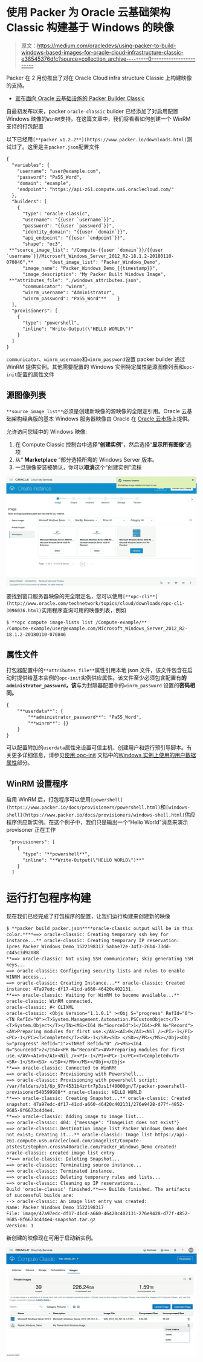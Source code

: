 # 使用 Packer 为 Oracle 云基础架构 Classic 构建基于 Windows 的映像

> 原文：<https://medium.com/oracledevs/using-packer-to-build-windows-based-images-for-oracle-cloud-infrastructure-classic-e38545376dfc?source=collection_archive---------0----------------------->

Packer 在 2 月份推出了对在 Oracle Cloud infra structure Classic 上构建映像的支持。

*   [宣布面向 Oracle 云基础设施的 Packer Builder Classic](https://blogs.oracle.com/developers/announcing-packer-builder-for-oracle-cloud-infrastructure-classic)

自最初发布以来，packer `oracle-classic` builder 已经添加了对启用配置 Windows 映像的`WinRM`支持。在这篇文章中，我们将看看如何创建一个 WinRM 支持的打包配置

以下已经用`[**packer v1.2.2**](https://www.packer.io/downloads.html)`测试过了。这里是主`packer.json`配置文件

```
{
  "variables": {
    "username": "user@example.com",
    "password": "Pa55_Word",
    "domain": "example",
    "endpoint": "https://api-z61.compute.us6.oraclecloud.com/"
  },
  "builders": [
    {
      "type": "oracle-classic",
      "username": "{{user `username`}}",
      "password": "{{user `password`}}",
      "identity_domain": "{{user `domain`}}",
      "api_endpoint": "{{user `endpoint`}}",
      "shape": "oc3",
 **"source_image_list": "/Compute-{{user `domain`}}/{{user `username`}}/Microsoft_Windows_Server_2012_R2-18.1.2-20180110-070846",**      "dest_image_list": "Packer_Windows_Demo",
      "image_name": "Packer_Windows_Demo_{{timestamp}}",
      "image_description": "My Packer Built Windows Image",
 **"attributes_file": "./windows_attributes.json",
      "communicator": "winrm",
      "winrm_username": "Administrator",
      "winrm_password": "Pa55_Word"**    }
  ],
  "provisioners": [
    {
      "type": "powershell",
      "inline": "Write-Output(\"HELLO WORLD\")"
    }
  ]
}
```

`communicator`、`winrm_username`和`winrm_password`设置 packer builder 通过 WinRM 提供实例。其他需要配置的 Windows 实例特定属性是源图像列表和`opc-init`配置的属性文件

## 源图像列表

`**source_image_list**`必须是创建新映像的源映像的全限定引用。Oracle 云基础架构经典版的基本 Windows 服务器映像由 Oracle 在 [Oracle 云市场](https://cloud.oralce.com/marketplace)上提供。

允许访问您域中的 Windows 映像:

1.  在 Compute Classic 控制台中选择“**创建实例**”，然后选择“**显示所有图像**”选项
2.  从“ **Marketplace** ”部分选择所需的 Windows Server 版本。
3.  一旦镜像安装被确认，你可以**取消**这个“创建实例”流程

![](img/46fa2e9f4580f0ec0d28c5c37c6444ec.png)

要找到窗口服务器映像的完全限定名，您可以使用`[**opc-cli**](http://www.oracle.com/technetwork/topics/cloud/downloads/opc-cli-3096036.html)`实用程序查询可用的映像列表，例如

```
$ **opc compute image-lists list /Compute-example/**
/Compute-example/user@example.com/Microsoft_Windows_Server_2012_R2-18.1.2-20180110-070846
```

## 属性文件

打包器配置中的`**attributes_file**`属性引用本地 json 文件，该文件包含在启动时提供给基本实例的`opc-init`实例供应属性。该文件至少必须包含配置有**的`administrator_password`，该**与为封隔器配置中的`winrm_password` 设置的**密码相同。**

```
{
    "**userdata**": {
        "**administrator_password**": "Pa55_Word",
        "**winrm**": {}
    }
}
```

可以配置附加的`userdata`属性来设置可信主机、创建用户和运行预引导脚本。有关更多详细信息，请参见[使用 opc-init](https://docs.oracle.com/en/cloud/iaas/compute-iaas-cloud/stcsg/automating-instance-initialization-using-opc-init.html#GUID-C63680F1-1D97-4984-AB02-285B17278CC5) 文档中的[Windows 实例上使用的用户数据属性](https://docs.oracle.com/en/cloud/iaas/compute-iaas-cloud/stcsg/automating-instance-initialization-using-opc-init.html#GUID-E3A674C1-855B-4AD4-BB3E-A4A8F24189E3)部分。

## WinRM 设置程序

启用 WinRM 后，打包程序可以使用`[powershell](https://www.packer.io/docs/provisioners/powershell.html)`和`[windows-shell](https://www.packer.io/docs/provisioners/windows-shell.html)`供应程序供应新实例。在这个例子中，我们只是输出一个“Hello World”消息来演示 provisoner 正在工作

```
 "provisioners": [
    {
      "type": "**powershell**",
      "inline": "**Write-Output(\"HELLO WORLD\")**"
    }
  ]
```

# 运行打包程序构建

现在我们已经完成了打包程序的配置，让我们运行构建来创建新的映像

```
$ **packer build packer.json****oracle-classic output will be in this color.****==> oracle-classic: Creating temporary ssh key for instance...** oracle-classic: Creating temporary IP reservation: ipres_Packer_Windows_Demo_1522198317_5abae72e-34f3-26b4-73dd-c445c3d92088
**==> oracle-classic: Not using SSH communicator; skip generating SSH keys...
==> oracle-classic: Configuring security lists and rules to enable WINRM access...
==> oracle-classic: Creating Instance...** oracle-classic: Created instance: 47a97edc-df17-41cd-a660-46420c402131.
**==> oracle-classic: Waiting for WinRM to become available...** oracle-classic: WinRM connected.
oracle-classic: #< CLIXML
oracle-classic: <Objs Version="1.1.0.1" ><Obj S="progress" RefId="0"><TN RefId="0"><T>System.Management.Automation.PSCustomObject</T><T>System.Object</T></TN><MS><I64 N="SourceId">1</I64><PR N="Record"><AV>Preparing modules for first use.</AV><AI>0</AI><Nil /><PI>-1</PI><PC>-1</PC><T>Completed</T><SR>-1</SR><SD> </SD></PR></MS></Obj><Obj S="progress" RefId="1"><TNRef RefId="0" /><MS><I64 N="SourceId">2</I64><PR N="Record"><AV>Preparing modules for first use.</AV><AI>0</AI><Nil /><PI>-1</PI><PC>-1</PC><T>Completed</T><SR>-1</SR><SD> </SD></PR></MS></Obj></Objs>
**==> oracle-classic: Connected to WinRM!
==> oracle-classic: Provisioning with Powershell...
==> oracle-classic: Provisioning with powershell script: /var/folders/b1/6p_97r4531b4zrtr7p3zs1f40000gn/T/packer-powershell-provisioner540599988** oracle-classic: HELLO WORLD
**==> oracle-classic: Creating Snapshot...** oracle-classic: Created snapshot: 47a97edc-df17-41cd-a660-46420c402131/276e9428-d77f-4852-9685-8f6673c4d4e4.
**==> oracle-classic: Adding image to image list...
==> oracle-classic: 404: {"message": "ImageList does not exist"}
==> oracle-classic: Destination image list Packer_Windows_Demo does not exist; Creating it...** oracle-classic: Image list https://api-z61.compute.us6.oraclecloud.com/imagelist/Compute-ptstest/stephen.cross%40oracle.com/Packer_Windows_Demo created!
oracle-classic: created image list entry
**==> oracle-classic: Deleting Snapshot...
==> oracle-classic: Terminating source instance...
==> oracle-classic: Terminated instance.
==> oracle-classic: Deleting temporary rules and lists...
==> oracle-classic: Cleaning up IP reservations...
Build 'oracle-classic' finished.**==> Builds finished. The artifacts of successful builds are:
--> oracle-classic: An image list entry was created:
Name: Packer_Windows_Demo_1522198317
File: image/47a97edc-df17-41cd-a660-46420c402131-276e9428-d77f-4852-9685-8f6673c4d4e4-snapshot.tar.gz
Version: 1
```

新创建的映像现在可用于启动新实例。

![](img/70a9788940b192e3f01ec36ce7eae816.png)